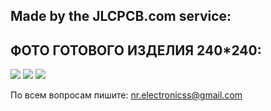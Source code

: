  ## Made by the JLCPCB.com service:


 ## ФОТО ГОТОВОГО ИЗДЕЛИЯ 240*240:
 ![](https://github.com/nr-electronics/DiY/blob/master/FPGA_by_Intel/Live.JPG)
![](https://github.com/nr-electronics/DiY/blob/master/FPGA_by_Intel/TOP.JPG)
![](https://github.com/nr-electronics/DiY/blob/master/FPGA_by_Intel/Bottom.JPG)

По всем вопросам пишите: nr.electronicss@gmail.com